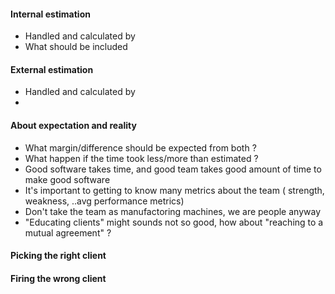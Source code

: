 #### Internal estimation
- Handled and calculated by
- What should be included

#### External estimation 
- Handled and calculated by 
- 


#### About expectation and reality
- What margin/difference should be expected from both ?
- What happen if the time took less/more than estimated ?
- Good software takes time, and good team takes good amount of time to make good software
- It's important to getting to know many metrics about the team ( strength, weakness, ..avg performance metrics)
- Don't take the team as manufactoring machines, we are people anyway
- "Educating clients" might sounds not so good, how about "reaching to a mutual agreement" ?


#### Picking the right client


#### Firing the wrong client